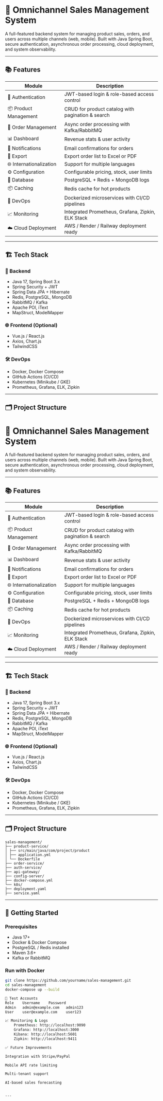 # 🛒 Omnichannel Sales Management System

A full-featured backend system for managing product sales, orders, and users across multiple channels (web, mobile). Built with Java Spring Boot, secure authentication, asynchronous order processing, cloud deployment, and system observability.

---

## 📚 Features

| Module | Description |
|--------|-------------|
| 🔐 Authentication | JWT-based login & role-based access control |
| 📦 Product Management | CRUD for product catalog with pagination & search |
| 🧾 Order Management | Async order processing with Kafka/RabbitMQ |
| 📊 Dashboard | Revenue stats & user activity |
| 📨 Notifications | Email confirmations for orders |
| 📂 Export | Export order list to Excel or PDF |
| 🌐 Internationalization | Support for multiple languages |
| ⚙️ Configuration | Configurable pricing, stock, user limits |
| 🐘 Database | PostgreSQL + Redis + MongoDB logs |
| 📦 Caching | Redis cache for hot products |
| 🚀 DevOps | Dockerized microservices with CI/CD pipelines |
| 📈 Monitoring | Integrated Prometheus, Grafana, Zipkin, ELK Stack |
| ☁️ Cloud Deployment | AWS / Render / Railway deployment ready |

---

## 🏗️ Tech Stack

### 🔧 Backend
- Java 17, Spring Boot 3.x
- Spring Security + JWT
- Spring Data JPA + Hibernate
- Redis, PostgreSQL, MongoDB
- RabbitMQ / Kafka
- Apache POI, iText
- MapStruct, ModelMapper

### 🌐 Frontend (Optional)
- Vue.js / React.js
- Axios, Chart.js
- TailwindCSS

### 🛠️ DevOps
- Docker, Docker Compose
- GitHub Actions (CI/CD)
- Kubernetes (Minikube / GKE)
- Prometheus, Grafana, ELK, Zipkin

---

## 🗂️ Project Structure
# 🛒 Omnichannel Sales Management System

A full-featured backend system for managing product sales, orders, and users across multiple channels (web, mobile). Built with Java Spring Boot, secure authentication, asynchronous order processing, cloud deployment, and system observability.

---

## 📚 Features

| Module | Description |
|--------|-------------|
| 🔐 Authentication | JWT-based login & role-based access control |
| 📦 Product Management | CRUD for product catalog with pagination & search |
| 🧾 Order Management | Async order processing with Kafka/RabbitMQ |
| 📊 Dashboard | Revenue stats & user activity |
| 📨 Notifications | Email confirmations for orders |
| 📂 Export | Export order list to Excel or PDF |
| 🌐 Internationalization | Support for multiple languages |
| ⚙️ Configuration | Configurable pricing, stock, user limits |
| 🐘 Database | PostgreSQL + Redis + MongoDB logs |
| 📦 Caching | Redis cache for hot products |
| 🚀 DevOps | Dockerized microservices with CI/CD pipelines |
| 📈 Monitoring | Integrated Prometheus, Grafana, Zipkin, ELK Stack |
| ☁️ Cloud Deployment | AWS / Render / Railway deployment ready |

---

## 🏗️ Tech Stack

### 🔧 Backend
- Java 17, Spring Boot 3.x
- Spring Security + JWT
- Spring Data JPA + Hibernate
- Redis, PostgreSQL, MongoDB
- RabbitMQ / Kafka
- Apache POI, iText
- MapStruct, ModelMapper

### 🌐 Frontend (Optional)
- Vue.js / React.js
- Axios, Chart.js
- TailwindCSS

### 🛠️ DevOps
- Docker, Docker Compose
- GitHub Actions (CI/CD)
- Kubernetes (Minikube / GKE)
- Prometheus, Grafana, ELK, Zipkin

---

## 🗂️ Project Structure
```
sales-management/
├── product-service/
│ ├── src/main/java/com/project/product
│ ├── application.yml
│ └── Dockerfile
├── order-service/
├── auth-service/
├── api-gateway/
├── config-server/
├── docker-compose.yml
└── k8s/
├── deployment.yaml
├── service.yaml
```

---

## 🚀 Getting Started

### Prerequisites
- Java 17+
- Docker & Docker Compose
- PostgreSQL / Redis installed
- Maven 3.6+
- Kafka or RabbitMQ

### Run with Docker
```bash
git clone https://github.com/yourname/sales-management.git
cd sales-management
docker-compose up --build

🧪 Test Accounts
Role	Username	Password
Admin	admin@example.com	admin123
User	user@example.com	user123

📈 Monitoring & Logs
    Prometheus: http://localhost:9090
    Grafana: http://localhost:3000
    Kibana: http://localhost:5601
    Zipkin: http://localhost:9411

✅ Future Improvements

Integration with Stripe/PayPal

Mobile API rate limiting

Multi-tenant support

AI-based sales forecasting


---
